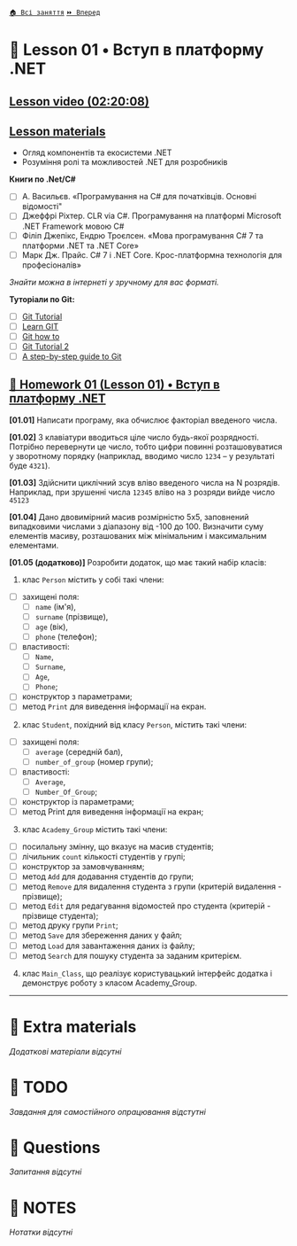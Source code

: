 [`🏠 Всі заняття`](../../README.md)  [`⏩ Вперед`](../02/README.md)

# 📗 Lesson 01 • Вступ в платформу .NET

## [Lesson video (02:20:08)](https://youtu.be/yiWcPy6YFbQ)

## [Lesson materials](https://lms.ithillel.ua/groups/65a65fe34c3a2d3372eef8ea/lessons/65a65fe44c3a2d3372eef96f)

- Огляд компонентів та екосистеми .NET  
- Розуміння ролі та можливостей .NET для розробників  

**Книги по .Net/C#**

- [ ] А. Васильєв. «Програмування на С# для початківців. Основні відомості"  
- [ ] Джеффрі Ріхтер. CLR via C#. Програмування на платформі Microsoft .NET Framework мовою C#  
- [ ] Філіп Джепікс, Ендрю Троєлсен. «Мова програмування C# 7 та платформи .NET та .NET Core»  
- [ ] Марк Дж. Прайс. C# 7 і .NET Core. Крос-платформна технологія для професіоналів»  

*Знайти можна в інтернеті у зручному для вас форматі.*

**Туторіали по Git:**

- [ ] [Git Tutorial](https://www.w3schools.com/git/)
- [ ] [Learn GIT](https://www.atlassian.com/git/tutorials)
- [ ] [Git how to](https://githowto.com/setup)
- [ ] [Git Tutorial 2](https://www.tutorialspoint.com/git/index.htm)
- [ ] [A step-by-step guide to Git](https://opensource.com/article/18/1/step-step-guide-git)

## [📕 Homework 01 (Lesson 01) • Вступ в платформу .NET](https://lms.ithillel.ua/groups/65a65fe34c3a2d3372eef8ea/homeworks/65e9d1b3940cf5c66423f4a0)

**[01.01]**
Написати програму, яка обчислює факторіал введеного числа.

**[01.02]**
З клавіатури вводиться ціле число будь-якої розрядності.
Потрібно перевернути це число, тобто цифри повинні розташовуватися у зворотному порядку (наприклад, вводимо число `1234` – у результаті буде `4321`).

**[01.03]**
Здійснити циклічний зсув вліво введеного числа на N розрядів. 
Наприклад, при зрушенні числа `12345` вліво на `3` розряди вийде число `45123`  

**[01.04]**
Дано двовимірний масив розмірністю 5х5, заповнений випадковими числами з діапазону від -100 до 100. Визначити суму елементів масиву, розташованих між мінімальним і максимальним елементами.

**[01.05 (додатково)]**
Розробити додаток, що має такий набір класів:

1) клас `Person` містить у собі такі члени:  
- [ ] захищені поля:  
	- [ ] `name` (ім'я),   
	- [ ] `surname` (прізвище),  
	- [ ] `age` (вік),  
	- [ ] `phone` (телефон);  
- [ ] властивості:  
	- [ ] `Name`,  
	- [ ] `Surname`,  
	- [ ] `Age`,  
	- [ ] `Phone`; 
- [ ] конструктор з параметрами;  
- [ ] метод `Print` для виведення інформації на екран.  

2) клас `Student`, похідний від класу `Person`, містить такі члени:  
- [ ] захищені поля: 
	- [ ] `average` (середній бал),  
	- [ ] `number_of_group` (номер групи);  
- [ ] властивості:  
	- [ ] `Average`,  
	- [ ] `Number_Of_Group`;  
- [ ] конструктор із параметрами;  
- [ ] метод Print для виведення інформації на екран;

3) клас `Academy_Group` містить такі члени:  
- [ ] посилальну змінну, що вказує на масив студентів;  
- [ ] лічильник `count` кількості студентів у групі;  
- [ ] конструктор за замовчуванням;  
- [ ] метод `Add` для додавання студентів до групи;  
- [ ] метод `Remove` для видалення студента з групи (критерій видалення - прізвище);
- [ ] метод `Edit` для редагування відомостей про студента (критерій - прізвище студента);
- [ ] метод друку групи `Print`;
- [ ] метод `Save` для збереження даних у файл;
- [ ] метод `Load` для завантаження даних із файлу;
- [ ] метод `Search` для пошуку студента за заданим критерієм.

4) клас `Main_Class`, що реалізує користувацький інтерфейс додатка і демонструє роботу з класом Academy_Group.

---

# 📘 Extra materials

*Додаткові матеріали відсутні*

# 📘 TODO
*Завдання для самостійного опрацювання відстутні*

# 📘 Questions
*Запитання відсутні*

# 📘 NOTES
*Нотатки відсутні*